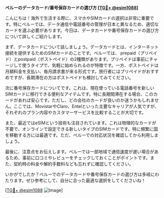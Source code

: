 **ペルーのデータカード/番号保存カードの選び方 [[TG💪+ @esim1088](https://t.me/s/esim1088)]**

こんにちは！海外で生活する際に、スマホやSIMカードの選択は非常に重要です。特にペルーでは、データ通信や電話番号の管理が日本と異なるため、適切なカードを選ぶ必要があります。今日は、データカードや番号保存カードの選び方について詳しくご紹介します。

まず、データカードについて話しましょう。データカードとは、インターネット接続を提供するためのSIMカードのことです。ペルーでは、 prepaid（プリペイド）とpostpaid（ポストペイド）の2種類があります。プリペイドは事前にチャージして使うタイプで、気軽に始められるのが特徴です。一方、ポストペイドは月額料金を支払い、毎月請求書が来る形式です。旅行者にはプリペイドがおすすめですが、長期滞在の方はポストペイドも検討してみてください。

次に番号保存カードについてです。これは、現在使っている電話番号を新しいSIMカードに移行できる便利なアイテムです。特に長期間滞在する場合、このカードがあれば安心です。ただし、どの会社のカードが良いのか迷うかもしれません。ここでは、MovistarやClaro、Entelといった主要なキャリアが人気ですが、それぞれのプラン内容やカスタマーサービスを比較することが大切です。

また、最近ではeSIMという技術も注目されています。これは物理的なカードが不要で、オンラインで設定できる新しいタイプのSIMカードです。特に頻繁に国を移動する方には最適です。ただ、ペルーでの対応状況を確認してから利用しましょう。

最後に、注意点をお伝えします。ペルーでは一部地域で通信速度が遅い場合があるため、事前に口コミやレビューをチェックしておくことがポイントです。また、契約時の料金や解約手数料なども忘れずに確認してください。

いかがでしたか？ペルーでのデータカードや番号保存カードの選び方は多岐にわたります。ぜひ参考にして、自分に合った最適な選択をしてくださいね！

[[TG💪+ @esim1088](https://t.me/s/esim1088) ![Image](https://i.postimg.cc/Y0z9fWf4/image.png)]